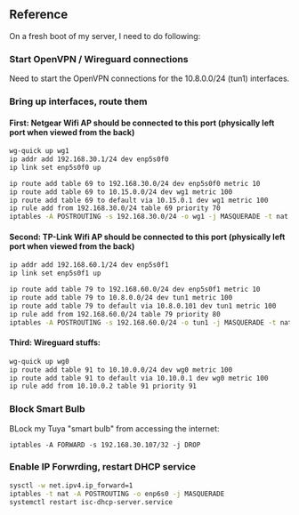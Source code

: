 ## Reference

On a fresh boot of my server, I need to do following:

### Start OpenVPN / Wireguard connections

Need to start the OpenVPN connections for the 10.8.0.0/24 (tun1) interfaces.

### Bring up interfaces, route them

#### First: Netgear Wifi AP should be connected to this port (physically left port when viewed from the back)

```sh
wg-quick up wg1
ip addr add 192.168.30.1/24 dev enp5s0f0
ip link set enp5s0f0 up

ip route add table 69 to 192.168.30.0/24 dev enp5s0f0 metric 10
ip route add table 69 to 10.15.0.0/24 dev wg1 metric 100
ip route add table 69 to default via 10.15.0.1 dev wg1 metric 100
ip rule add from 192.168.30.0/24 table 69 priority 70
iptables -A POSTROUTING -s 192.168.30.0/24 -o wg1 -j MASQUERADE -t nat
```

#### Second: TP-Link Wifi AP should be connected to this port (physically left port when viewed from the back)

```sh
ip addr add 192.168.60.1/24 dev enp5s0f1
ip link set enp5s0f1 up

ip route add table 79 to 192.168.60.0/24 dev enp5s0f1 metric 10
ip route add table 79 to 10.8.0.0/24 dev tun1 metric 100
ip route add table 79 to default via 10.8.0.101 dev tun1 metric 100
ip rule add from 192.168.60.0/24 table 79 priority 80
iptables -A POSTROUTING -s 192.168.60.0/24 -o tun1 -j MASQUERADE -t nat
```

#### Third: Wireguard stuffs:

```sh
wg-quick up wg0
ip route add table 91 to 10.10.0.0/24 dev wg0 metric 100
ip route add table 91 to default via 10.10.0.1 dev wg0 metric 100
ip rule add from 10.10.0.2 table 91 priority 91
```

### Block Smart Bulb

BLock my Tuya "smart bulb" from accessing the internet:

```
iptables -A FORWARD -s 192.168.30.107/32 -j DROP
```

### Enable IP Forwrding, restart DHCP service

```sh
sysctl -w net.ipv4.ip_forward=1
iptables -t nat -A POSTROUTING -o enp6s0 -j MASQUERADE
systemctl restart isc-dhcp-server.service
```
